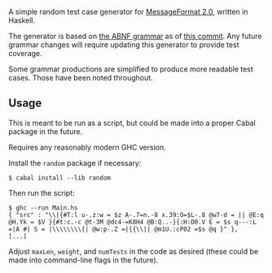 A simple random test case generator for
[MessageFormat 2.0](https://github.com/unicode-org/message-format-wg/),
written in Haskell.

The generator is based on [the ABNF grammar](https://github.com/unicode-org/message-format-wg/blob/main/spec/message.abnf) as of [this commit](https://github.com/unicode-org/message-format-wg/commit/fdfed1b393c4d0a91b7c62bf7f3d5613a6230306).
Any future grammar changes will require updating this generator
to provide test coverage.

Some grammar productions are simplified to produce more readable test cases.
Those have been noted throughout.

## Usage

This is meant to be run as a script, but could be made
into a proper Cabal package in the future.

Requires any reasonably modern GHC version.

Install the `random` package if necessary:

```
$ cabal install --lib random
```

Then run the script:

```
$ ghc --run Main.hs
{ "src" : "\\|{#T:l u-.z:w = $z A-.7=n.-8 x.39:O=$L-.8 @w7-d = || @E:q @H.Yk = $V }{#t:c.-c @t-3M @dc4-=K8H4 @B:Q..-}{:H:O0.V E = $s q---:L =|A #| S = |\\\\\\\\{| @w:p-.Z =|{{\\|| @m1U.:cP02 =$s @q }" },
[...]
```

Adjust `maxLen`, `weight`, and `numTests` in the code as desired
(these could be made into command-line flags in the future).
